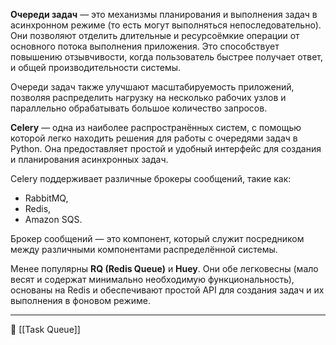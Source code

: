 **Очереди задач** — это механизмы планирования и выполнения задач в асинхронном режиме (то есть могут выполняться непоследовательно). Они позволяют отделить длительные и ресурсоёмкие операции от основного потока выполнения приложения. Это способствует повышению отзывчивости, когда пользователь быстрее получает ответ, и общей производительности системы. 

Очереди задач также улучшают масштабируемость приложений, позволяя распределить нагрузку на несколько рабочих узлов и параллельно обрабатывать большое количество запросов.

**Celery** — одна из наиболее распространённых систем, с помощью которой легко находить решения для работы с очередями задач в Python. Она предоставляет простой и удобный интерфейс для создания и планирования асинхронных задач. 

Celery поддерживает различные брокеры сообщений, такие как: 

- RabbitMQ, 
- Redis, 
- Amazon SQS.

Брокер сообщений — это компонент, который служит посредником между различными компонентами распределённой системы.

Менее популярны **RQ (Redis Queue)** и **Huey**. Они обе легковесны (мало весят и содержат минимально необходимую функциональность), основаны на Redis и обеспечивают простой API для создания задач и их выполнения в фоновом режиме.

----
📂 [[Task Queue]]
